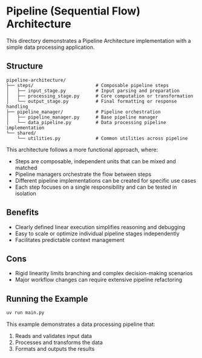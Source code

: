 # Pipeline (Sequential Flow) Architecture

This directory demonstrates a Pipeline Architecture implementation with a simple data processing application.

## Structure

```
pipeline-architecture/
├── steps/                       # Composable pipeline steps
│   ├── input_stage.py           # Input parsing and preparation
│   ├── processing_stage.py      # Core computation or transformation
│   └── output_stage.py          # Final formatting or response handling
├── pipeline_manager/            # Pipeline orchestration
│   ├── pipeline_manager.py      # Base pipeline manager
│   └── data_pipeline.py         # Data processing pipeline implementation
└── shared/
    └── utilities.py             # Common utilities across pipeline
```

This architecture follows a more functional approach, where:
- Steps are composable, independent units that can be mixed and matched
- Pipeline managers orchestrate the flow between steps
- Different pipeline implementations can be created for specific use cases
- Each step focuses on a single responsibility and can be tested in isolation

## Benefits

- Clearly defined linear execution simplifies reasoning and debugging
- Easy to scale or optimize individual pipeline stages independently
- Facilitates predictable context management

## Cons

- Rigid linearity limits branching and complex decision-making scenarios
- Major workflow changes can require extensive pipeline refactoring

## Running the Example

```bash
uv run main.py
```

This example demonstrates a data processing pipeline that:
1. Reads and validates input data
2. Processes and transforms the data
3. Formats and outputs the results
